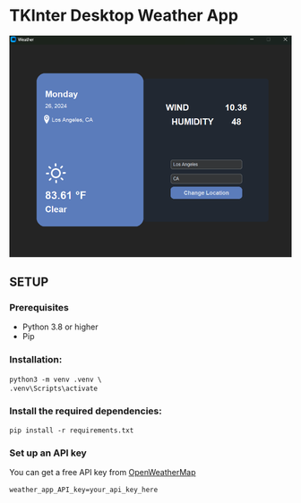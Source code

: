 # TKInter Desktop Weather App
![Example picture of the weather application](images/example.png)

## SETUP

### Prerequisites

- Python 3.8 or higher
- Pip

### Installation:
````
python3 -m venv .venv \
.venv\Scripts\activate
````

### Install the required dependencies:
````
pip install -r requirements.txt
````

### Set up an API key
You can get a free API key from [OpenWeatherMap](https://openweathermap.org/)
````
weather_app_API_key=your_api_key_here
````